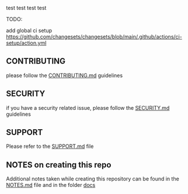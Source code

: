 test test test test

TODO:

add global ci setup
<https://github.com/changesets/changesets/blob/main/.github/actions/ci-setup/action.yml>

## CONTRIBUTING

please follow the [CONTRIBUTING.md](.github/CONTRIBUTING.md) guidelines

## SECURITY

if you have a security related issue, please follow the
[SECURITY.md](.github/SECURITY.md) guidelines

## SUPPORT

Please refer to the [SUPPORT.md](.github/SUPPORT.md) file

## NOTES on creating this repo

Additional notes taken while creating this repository can be found in the
[NOTES.md](docs/general_notes.md) file and in the folder [docs](docs/)
